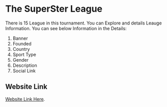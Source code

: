 # The SuperSter League
There is 15 League  in this tournament. You can Explore and details Leauge Information.
You can see below Information in the Details:
1. Banner
2. Founded
3. Country
4. Sport Type
5. Gender
6. Description
7. Social Link
## Website Link
[Website Link Here](https://friendly-shaw-3cdec8.netlify.app).
